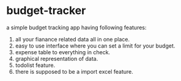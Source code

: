 # budget-tracker
a simple budget tracking app having following features:

1. all your fianance related data all in one place.
2. easy to use interface where you can set a limit for your budget.
3. expense table to everything in check.
4. graphical representation of data.
5. todolist feature.
6. there is supposed to be a import excel feature.

